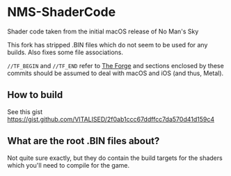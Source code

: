 # NMS-ShaderCode

Shader code taken from the initial macOS release of No Man's Sky

This fork has stripped .BIN files which do not seem to be used for any builds. Also fixes some file associations.


`//TF_BEGIN` and `//TF_END` refer to [The Forge](theforge.dev) and sections enclosed by these commits should be assumed to deal with macOS and iOS (and thus, Metal).

## How to build

See this gist <https://gist.github.com/VITALISED/2f0ab1ccc67ddffcc7da570d41d159c4>

## What are the root .BIN files about?

Not quite sure exactly, but they do contain the build targets for the shaders which you'll need to compile for the game.